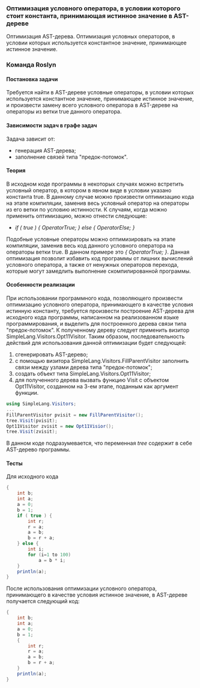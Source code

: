 ### Оптимизация условного оператора, в условии которого стоит константа, принимающая истинное значение в AST-дереве
Оптимизация AST-дерева. Оптимизация условных операторов, в условии которых используется константное значение, принимающее истинное значение.

### Команда Roslyn

#### Постановка задачи
Требуется найти в AST-дереве условные операторы, в условии которых используется константное значение, принимающее истинное значение, и произвести замену всего условного оператора в AST-дереве на операторы из ветки true данного оператора.

#### Зависимости задач в графе задач
Задача зависит от:
* генерация AST-дерева;
* заполнение связей типа "предок-потомок".

#### Теория
В исходном коде программы в некоторых случаях можно встретить условный оператор, в котором в явном виде в условии указано константа true. В данному случае можно произвести оптимизацию кода на этапе компиляции, заменив весь условный оператор на операторы из его ветки по условию истинности. К случаям, когда можно применить оптимизацию, можно отнести следующие:
* *if ( true ) { OperatorTrue; } else { OperatorElse; }*

Подобные условные операторы можно оптимизировать на этапе компиляции, заменив весь код данного условного оператора на операторы ветки true. В данном примере это *{ OperatorTrue; }*. Данная оптимизация позволит избавить код программы от лишних вычислений условного оператора, а также от ненужных операторов перехода, которые могут замедлить выполнение скомпилированной программы.

#### Особенности реализации
При использовании программного кода, позволяющего произвести оптимизацию условного оператора, принимающего в качестве условия истинную константу, требуется произвести построение AST-дерева для исходного кода программы, написанном на реализованном языке программирования, и выделить для построенного дерева связи типа "предок-потомок". К полученному дереву следует применить визитор SimpleLang.Visitors.Opt11Visitor. Таким образом, последовательность действий для использования данной оптимизации будет следующей:
1) сгенерировать AST-дерево;
2) с помощью визитора SimpleLang.Visitors.FillParentVisitor заполнить связи между узлами дерева типа "предок-потомок";
3) создать объект типа SimpleLang.Visitors.Opt11Visitor;
4) для полученного дерева вызвать функцию Visit с объектом Opt11Visitor, созданном на 3-ем этапе, поданным как аргумент функции.
```csharp
using SimpleLang.Visitors;
...
FillParentVisitor pvisit = new FillParentVisitor();
tree.Visit(pvisit);
Opt11Visitor zvisit = new Opt11Visior();
tree.Visit(zvisit);
```
В данном коде подразумевается, что переменная *tree* содержит в себе AST-дерево программы.


#### Тесты
Для исходного кода 
```csharp
{
	int b;
	int a;
	a = 0;
	b = 1;
	if ( true ) {
	    int r;
	    r = a;
	    a = b;
	    b = r + a;
	} else {
	    int i;
	    for (i=1 to 100)
	        a = b * i;
	}
	println(a);
}
```

После использования оптимизации условного оператора, принимающего в качестве условия истинное значение, в AST-дереве получается следующий код:
```csharp
{
	int b;
	int a;
	a = 0;
	b = 1;
	{
	    int r;
	    r = a;
	    a = b;
	    b = r + a;
	}
	println(a);
}
```
